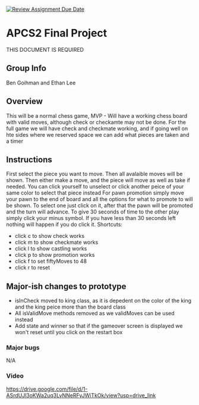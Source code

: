 [![Review Assignment Due Date](https://classroom.github.com/assets/deadline-readme-button-24ddc0f5d75046c5622901739e7c5dd533143b0c8e959d652212380cedb1ea36.svg)](https://classroom.github.com/a/syDSSnTt)
# APCS2 Final Project
THIS DOCUMENT IS REQUIRED
## Group Info
Ben Goihman and Ethan Lee
## Overview
This will be a normal chess game, MVP - Will have a working chess board with valid moves, although check or checkamte may not be done. For the full game we will have check and checkmate working, and if going well on hte sides where we reserved space we can add what pieces are taken and a timer
## Instructions
First select the piece you want to move. Then all avalaible moves will be shown.
Then either make a move, and the piece will move as well as take if needed.
You can click yourself to unselect or click another peice of your same color to select that piece instead
For pawn promotion simply move your pawn to the end of board and all the options for what to promote to will be shown. To select one just click on it, after that the pawn will be promoted and the turn will advance.
To give 30 seconds of time to the other play simply click your minus symbol. If you have less than 30 seconds left nothing will happen if you do click it.
Shortcuts:
- click c to show check works
- click m to show checkmate works
- click l to show castling works
- click p to show promotion works
- click f to set fiftyMoves to 48
- click r to reset
## Major-ish changes to prototype
- isInCheck moved to king class, as it is depedent on the color of the king and the king peice more than the board class
- All isValidMove methods removed as we validMoves can be used instead
- Add state and winner so that if the gameover screen is displayed we won't reset until you click on the restart box
### Major bugs
N/A
### Video
https://drive.google.com/file/d/1-ASrdUJl3oKWa2uq3LyNNeRFyJWiTkOk/view?usp=drive_link
